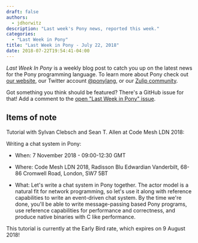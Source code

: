 ```yaml
---
draft: false
authors:
  - jdhorwitz
description: "Last week's Pony news, reported this week."
categories:
  - "Last Week in Pony"
title: "Last Week in Pony - July 22, 2018"
date: 2018-07-22T19:54:41-04:00
---
```


_Last Week In Pony_ is a weekly blog post to catch you up on the latest news for the Pony programming language. To learn more about Pony check out [our website](https://ponylang.io), our Twitter account [@ponylang](https://twitter.com/ponylang), or our [Zulip community](https://ponylang.zulipchat.com).

Got something you think should be featured? There's a GitHub issue for that! Add a comment to the [open "Last Week in Pony" issue](https://github.com/ponylang/ponylang.github.io/issues?q=is%3Aissue+is%3Aopen+label%3Alast-week-in-pony).
<!-- more -->

## Items of note

Tutorial with Sylvan Clebsch and Sean T. Allen at Code Mesh LDN 2018:

Writing a chat system in Pony:

- When: 7 November 2018 - 09:00-12:30 GMT

- Where: Code Mesh LDN 2018, Radisson Blu Edwardian Vanderbilt, 68-86 Cromwell Road, London, SW7 5BT

- What: Let's write a chat system in Pony together. The actor model is a natural fit for network programming, so let's use it along with reference capabilities to write an event-driven chat system. By the time we're done, you'll be able to write message-passing based Pony programs, use reference capabilities for performance and correctness, and produce native binaries with C like performance.

This tutorial is currently at the Early Bird rate, which expires on 9 August 2018!
